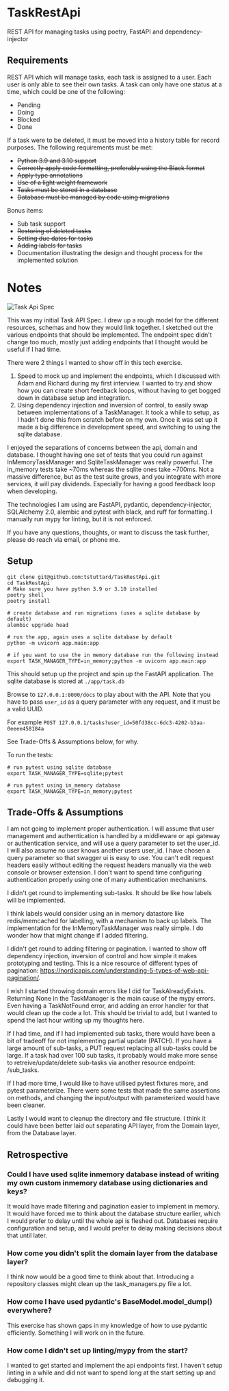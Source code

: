 # TaskRestApi
REST API for managing tasks using poetry, FastAPI and dependency-injector

## Requirements

REST API which will manage tasks, each task is assigned to a user. Each user is only able
to see their own tasks.
A task can only have one status at a time, which could be one of the following:
- Pending
- Doing
- Blocked
- Done


If a task were to be deleted, it must be moved into a history table for record purposes.
The following requirements must be met:
- ~~Python 3.9 and 3.10 support~~
- ~~Correctly apply code formatting, preferably using the Black format~~
- ~~Apply type annotations~~
- ~~Use of a light weight framework~~
- ~~Tasks must be stored in a database~~
- ~~Database must be managed by code using migrations~~


Bonus items:
- Sub task support
- ~~Restoring of deleted tasks~~
- ~~Setting due dates for tasks~~
- ~~Adding labels for tasks~~
- Documentation illustrating the design and thought process for the implemented solution

# Notes

![Task Api Spec](./docs/images/task-api-specification.png)

This was my initial Task API Spec. I drew up a rough model for the different resources, schemas and how they would link together. I sketched out the various endpoints that should be implemented.
The endpoint spec didn't change too much, mostly just adding endpoints that I thought would be useful if I had time.

There were 2 things I wanted to show off in this tech exercise.
1. Speed to mock up and implement the endpoints, which I discussed with Adam and Richard during my first interview. I wanted to try and show how you can create short feedback loops, without having to get bogged down in database setup and integration.
2. Using dependency injection and inversion of control, to easily swap between implementations of a TaskManager. It took a while to setup, as I hadn't done this from scratch before on my own. Once it was set up it made a big difference in development speed, and switching to using the sqlite database.  

I enjoyed the separations of concerns between the api, domain and database. I thought having one set of tests that you could run against InMemoryTaskManager and SqliteTaskManager was really powerful.
The in_memory tests take ~70ms whereas the sqlite ones take ~700ms. Not a massive difference, but as the test suite grows, and you integrate with more services, it will pay dividends. Especially for having a good feedback loop when developing.

The technologies I am using are FastAPI, pydantic, dependency-injector, SQLAlchemy 2.0, alembic and pytest with black, and ruff for formatting. I manually run mypy for linting, but it is not enforced.

If you have any questions, thoughts, or want to discuss the task further, please do reach via email, or phone me.

## Setup

```shell
git clone git@github.com:tstuttard/TaskRestApi.git
cd TaskRestApi
# Make sure you have python 3.9 or 3.10 installed
poetry shell
poetry install

# create database and run migrations (uses a sqlite database by default)
alembic upgrade head

# run the app, again uses a sqlite database by default
python -m uvicorn app.main:app

# if you want to use the in memory database run the following instead
export TASK_MANAGER_TYPE=in_memory;python -m uvicorn app.main:app 
```

This should setup up the project and spin up the FastAPI application.
The sqlite database is stored at `./app/task.db`

Browse to `127.0.0.1:8000/docs` to play about with the API. Note that you have to pass `user_id` as a query parameter with any request, and it must be a valid UUID. 

For example `POST 127.0.0.1/tasks?user_id=50fd38cc-6dc3-4202-b3aa-0eeee458184a` 

See Trade-Offs & Assumptions below, for why. 

To run the tests:

```shell
# run pytest using sqlite database
export TASK_MANAGER_TYPE=sqlite;pytest

# run pytest using in_memory database
export TASK_MANAGER_TYPE=in_memory;pytest 
```

## Trade-Offs & Assumptions

I am not going to implement proper authentication. I will assume that user management and authentication is handled by a middleware or api gateway or authentication service, and will use a query parameter to set the user_id.
I will also assume no user knows another users user_id.
I have chosen a query parameter so that swagger ui is easy to use. You can't edit request headers easily without editing the request headers manually via the web console or browser extension. 
I don't want to spend time configuring authentication properly using one of many authentication mechanisms.

I didn't get round to implementing sub-tasks. It should be like how labels will be implemented.

I think labels would consider using an in memory datastore like redis/memcached for labelling, with a mechanism to back up labels. The implementation for the InMemoryTaskManager was really simple. 
I do wonder how that might change if I added filtering.

I didn't get round to adding filtering or pagination. I wanted to show off dependency injection, inversion of control and how simple it makes prototyping and testing.
This is a nice resource of different types of pagination: https://nordicapis.com/understanding-5-types-of-web-api-pagination/.


I wish I started throwing domain errors like I did for TaskAlreadyExists. Returning None in the TaskManager is the main cause of the mypy errors. Even having a TaskNotFound error, and adding an error handler for that would clean up the code a lot. This should be trivial to add, but I wanted to spend the last hour writing up my thoughts here.

If I had time, and if I had implemented sub tasks, there would have been a bit of tradeoff for not implementing partial update (PATCH). If you have a large amount of sub-tasks, a PUT request replacing all sub-tasks could be large. If a task had over 100 sub tasks, it probably would make more sense to retreive/update/delete sub-tasks via another resource endpoint: /sub_tasks.

If I had more time, I would like to have utilised pytest fixtures more, and pytest parameterize. There were some tests that made the same assertions on methods, and changing the input/output with parameterized would have been cleaner.

Lastly I would want to cleanup the directory and file structure. I think it could have been better laid out separating API layer, from the Domain layer, from the Database layer.


## Retrospective

### Could I have used sqlite inmemory database instead of writing my own custom inmemory database using dictionaries and keys? 

It would have made filtering and pagination easier to implement in memory. 
It would have forced me to think about the database structure earlier, which I would prefer to delay until the whole api is fleshed out.
Databases require configuration and setup, and I would prefer to delay making decisions about that until later.

### How come you didn't split the domain layer from the database layer?

I think now would be a good time to think about that. Introducing a repository classes might clean up the task_managers.py file a lot. 

### How come I have used pydantic's BaseModel.model_dump() everywhere? 

This exercise has shown gaps in my knowledge of how to use pydantic efficiently. Something I will work on in the future.

### How come I didn't set up linting/mypy from the start?

I wanted to get started and implement the api endpoints first. I haven't setup linting in a while and did not want to spend long at the start setting up and debugging it.





